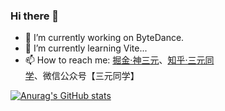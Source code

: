### Hi there 👋

- 🔭 I’m currently working on ByteDance.
- 🌱 I’m currently learning Vite... 
- 📫 How to reach me: [掘金·神三元](https://juejin.cn/user/430664257382462)、[知乎·三元同学](https://www.zhihu.com/people/yang-xing-yuan-9)、微信公众号【三元同学】


[![Anurag's GitHub stats](https://github-readme-stats.vercel.app/api?username=sanyuan0704)](https://github.com/anuraghazra/github-readme-stats)
